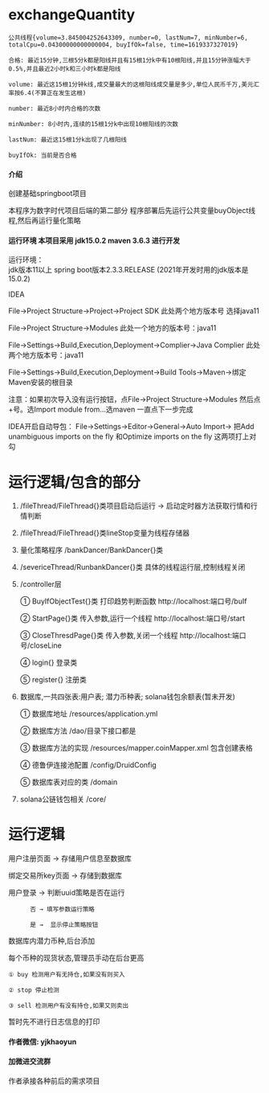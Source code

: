 # exchangeQuantity


````
公共线程{volume=3.845004252643309, number=0, lastNum=7, minNumber=6, totalCpu=0.04300000000000004, buyIfOk=false, time=1619337327019}

合格: 最近15分钟,三根5分k都是阳线并且有15根1分k中有10根阳线,并且15分钟涨幅大于0.5%,并且最近2小时k和三小时k都是阳线

volume: 最近这15根1分钟k线,成交量最大的这根阳线成交量是多少,单位人民币千万,美元汇率按6.4(不算正在发生这根)

number: 最近8小时内合格的次数

minNumber: 8小时内,连续的15根1分k中出现10根阳线的次数

lastNum: 最近这15根1分k出现了几根阳线

buyIfOk: 当前是否合格
````




#### 介绍
创建基础springboot项目

本程序为数字时代项目后端的第二部分
程序部署后先运行公共变量buyObject线程,然后再运行量化策略

#### 运行环境 本项目采用 jdk15.0.2    maven 3.6.3 进行开发
运行环境：   
jdk版本11以上  spring boot版本2.3.3.RELEASE
(2021年开发时用的jdk版本是15.0.2)

IDEA
 
File→Project Structure→Project→Project SDK 此处两个地方版本号  选择java11

File→Project Structure→Modules 此处一个地方的版本号：java11

File→Settings→Build,Execution,Deployment→Complier→Java Complier 此处两个地方版本号：java11

File→Settings→Build,Execution,Deployment→Build Tools→Maven→绑定Maven安装的根目录

注意：如果初次导入没有运行按钮，点File→Project Structure→Modules
然后点+号。选Import module from...选maven 一直点下一步完成

IDEA开启自动导包：
File→Settings→Editor→General→Auto Import→
把Add unambiguous imports on the fly
和Optimize imports on the fly 这两项打上对勾

# **运行逻辑/包含的部分**

1. /fileThread/FileThread{}类项目启动后运行 → 启动定时器方法获取行情和行情判断

2. /fileThread/FileThread{}类lineStop变量为线程存储器

3. 量化策略程序 /bankDancer/BankDancer{}类

4. /severiceThread/RunbankDancer{}类 具体的线程运行层,控制线程关闭

5. /controller层

    ① BuyIfObjectTest{}类 打印趋势判断函数    http://localhost:端口号/buIf
    
    ② StartPage{}类 传入参数,运行一个线程      http://localhost:端口号/start
    
    ③ CloseThresdPage{}类 传入参数,关闭一个线程    http://localhost:端口号/closeLine
    
    ④ login{} 登录类
    
    ⑤ register{} 注册类 

6. 数据库,一共四张表:用户表;  潜力币种表; solana钱包余额表(暂未开发) 

   ① 数据库地址  /resources/application.yml

   ② 数据库方法  /dao/目录下接口都是
   
   ③ 数据库方法的实现 /resources/mapper.coinMapper.xml 包含创建表格
   
   ④ 德鲁伊连接池配置 /config/DruidConfig
   
   ⑤ 数据库表对应的类 /domain

7. solana公链钱包相关 /core/  

# **运行逻辑**

用户注册页面 → 存储用户信息至数据库

绑定交易所key页面 → 存储到数据库

用户登录 → 判断uuid策略是否在运行 
        
          否 → 填写参数运行策略 
          
          是 →  显示停止策略按钮


数据库内潜力币种,后台添加


每个币种的现货状态,管理员手动在后台更高
    
    ① buy 检测用户有无持仓,如果没有则买入
    
    ② stop 停止检测
    
    ③ sell 检测用户有没有持仓,如果又则卖出


暂时先不进行日志信息的打印

#### 作者微信:  yjkhaoyun

#### 加微进交流群

作者承接各种前后的需求项目
